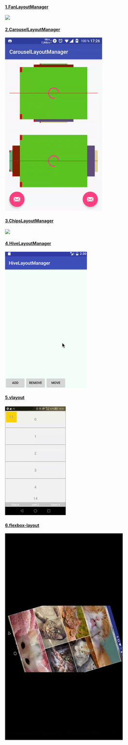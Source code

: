 #### [1.FanLayoutManager](https://github.com/Cleveroad/FanLayoutManager)

![](img/FanLayoutManager.gif)

#### [2.CarouselLayoutManager](https://github.com/Azoft/CarouselLayoutManager)

![](img/CarouselLayoutManager.gif)

#### [3.ChipsLayoutManager](https://github.com/BelooS/ChipsLayoutManager)

![](img/ChipsLayoutManager.gif)

#### [4.HiveLayoutManager](https://github.com/Chacojack/HiveLayoutManager)

![](img/HiveLayoutManager.gif)

#### [5.vlayout](https://github.com/alibaba/vlayout)

![](img/vlayout.gif)

#### [6.flexbox-layout](https://github.com/google/flexbox-layout)

![](img/flexbox-layout.gif)